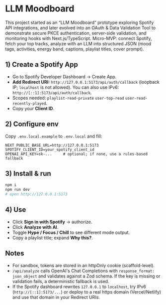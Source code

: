 # LLM Moodboard 

This project started as an “LLM Moodboard” prototype exploring Spotify API integrations, and later evolved into an OAuth & Data Validation Tool to demonstrate secure PKCE authentication, server-side validation, and monitoring hooks with Next.js/TypeScript.
Micro-MVP: connect Spotify, fetch your top tracks, analyze with an LLM into structured JSON (mood tags, activities, energy band, captions, playlist titles, cover prompt).

## 1) Create a Spotify App 
- Go to Spotify Developer Dashboard → Create App.
- **Add Redirect URI:** `http://127.0.0.1:5173/api/auth/callback` (loopback IP; `localhost` is not allowed). You can also use IPv6: `http://[::1]:5173/api/auth/callback`.
- Scopes needed: `playlist-read-private` `user-top-read` `user-read-recently-played`.
- Copy your **Client ID**.

## 2) Configure env
Copy `.env.local.example` to `.env.local` and fill:
```
NEXT_PUBLIC_BASE_URL=http://127.0.0.1:5173
SPOTIFY_CLIENT_ID=your_spotify_client_id
OPENAI_API_KEY=sk-...     # optional; if none, use a rules-based fallback
```

## 3) Install & run
```bash
npm i
npm run dev
# open http://127.0.0.1:5173
```

## 4) Use
- Click **Sign in with Spotify** → authorize.
- Click **Analyze with AI**.
- Toggle **Hype / Focus / Chill** to see different mode output.
- Copy a playlist title; expand **Why this?**.

## Notes
- For sandbox, tokens are stored in an httpOnly cookie (scaffold-level).
- `/api/analyze` calls OpenAI's Chat Completions with `response_format: json_object` and validates against a Zod schema. If the key is missing or validation fails, a deterministic fallback is used.
- If the Spotify dashboard rewrites `127.0.0.1` to `localhost`, try IPv6 (`http://[::1]:5173/...`) or deploy to a real https domain (Vercel/Netlify) and use that domain in your Redirect URIs.

